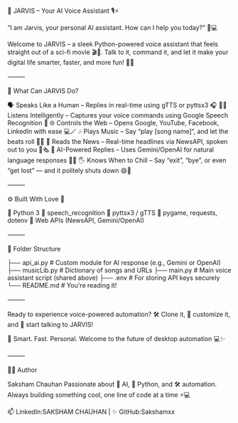 🤖 JARVIS – Your AI Voice Assistant 🎙️⚡

“I am Jarvis, your personal AI assistant. How can I help you today?” 💬💻

Welcome to JARVIS – a sleek Python-powered voice assistant that feels straight out of a sci-fi movie 🎬🧠.
Talk to it, command it, and let it make your digital life smarter, faster, and more fun! 🦾🔥

⸻

🧠 What Can JARVIS Do?

🗣️ Speaks Like a Human – Replies in real-time using gTTS or pyttsx3 🎧
🧏‍♂️ Listens Intelligently – Captures your voice commands using Google Speech Recognition 🎤
🌐 Controls the Web – Opens Google, YouTube, Facebook, LinkedIn with ease 💻🪄
🎶 Plays Music – Say “play [song name]”, and let the beats roll 🎵🕺
📰 Reads the News – Real-time headlines via NewsAPI, spoken out to you 📢🗞️
🧠 AI-Powered Replies – Uses Gemini/OpenAI for natural language responses 🤯🔮
🖐️ Knows When to Chill – Say “exit”, “bye”, or even “get lost” — and it politely shuts down 😄👋

⸻

⚙️ Built With Love 💙

🔹 Python 3
🔹 speech_recognition
🔹 pyttsx3 / gTTS
🔹 pygame, requests, dotenv
🔹 Web APIs (NewsAPI, Gemini/OpenAI)

⸻

📁 Folder Structure

├── api_ai.py          # Custom module for AI response (e.g., Gemini or OpenAI)
├── musicLib.py        # Dictionary of songs and URLs
├── main.py            # Main voice assistant script (shared above)
├── .env               # For storing API keys securely
└── README.md          # You're reading it!

⸻

Ready to experience voice-powered automation?
🛠️ Clone it, 🔧 customize it, and 💬 start talking to JARVIS!

🧠 Smart. Fast. Personal.
Welcome to the future of desktop automation 💻✨

⸻

🙋‍♂️ Author

Saksham Chauhan
Passionate about 🤖 AI, 🐍 Python, and 🛠️ automation.
Always building something cool, one line of code at a time ⚡💻

📫 LinkedIn:SAKSHAM CHAUHAN | ✨ GitHub:Sakshamxx
